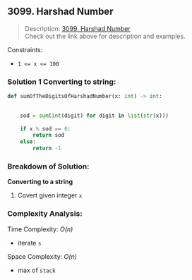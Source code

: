 ## 3099. Harshad Number

>Description: [3099. Harshad Number](https://leetcode.com/problems/harshad-number/description/)\
Check out the link above for description and examples.

Constraints:

- `1 <= x <= 100`

### Solution 1 Converting to string: 

```python
def sumOfTheDigitsOfHarshadNumber(x: int) -> int:
    

    sod = sum(int(digit) for digit in list(str(x)))
    
    if x % sod == 0:
        return sod
    else:
        return -1
```


### Breakdown of Solution:

**Converting to a string**

1. Covert given integer `x` 


### Complexity Analysis:

Time Complexity: *O(n)*

- iterate `s`

Space Complexity: *O(n)* 

- max of `stack`
    
